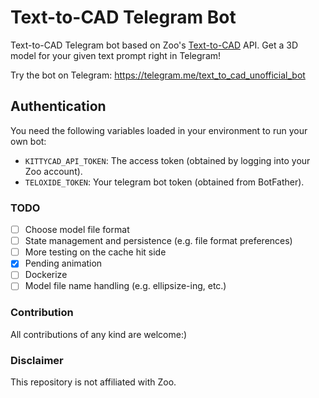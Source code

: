 # Text-to-CAD Telegram Bot

Text-to-CAD Telegram bot based on
Zoo's [Text-to-CAD](https://zoo.dev/text-to-cad) API.
Get a 3D model for your given text prompt right in Telegram!

Try the bot on Telegram:
https://telegram.me/text_to_cad_unofficial_bot

## Authentication

You need the following variables loaded in your environment to run your own bot:

* `KITTYCAD_API_TOKEN`: The access token (obtained by logging into your Zoo
  account).
* `TELOXIDE_TOKEN`: Your telegram bot token (obtained from BotFather).

### TODO

* [ ] Choose model file format
* [ ] State management and persistence (e.g. file format preferences)
* [ ] More testing on the cache hit side
* [x] Pending animation
* [ ] Dockerize
* [ ] Model file name handling (e.g. ellipsize-ing, etc.)

### Contribution

All contributions of any kind are welcome:)


### Disclaimer

This repository is not affiliated with Zoo.